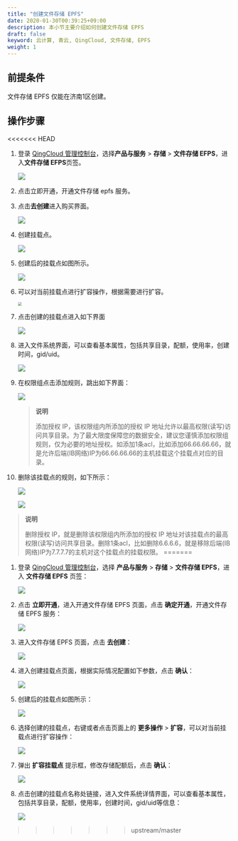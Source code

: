 ```yaml
---
title: "创建文件存储 EPFS"
date: 2020-01-30T00:39:25+09:00
description: 本小节主要介绍如何创建文件存储 EPFS
draft: false
keyword: 云计算, 青云, QingCloud, 文件存储, EPFS
weight: 1
---
```


## 前提条件

文件存储 EPFS 仅能在济南1区创建。

## 操作步骤

<<<<<<< HEAD
1. 登录 [QingCloud 管理控制台](https://console.qingcloud.com/login)，选择**产品与服务** > **存储** > **文件存储 EFPS**，进入**文件存储 EFPS**页签。

   ![](../_images/efps1.png)

2. 点击立即开通，开通文件存储 epfs 服务。

3. 点击**去创建**进入购买界面。

   ![](../_images/efps2.png)

4. 创建挂载点。

   ![](../_images/efps3.png)

5. 创建后的挂载点如图所示。

   ![](../_images/efps4.png)

6. 可以对当前挂载点进行扩容操作，根据需要进行扩容。

   <img src="../_images/efps20.png" style="zoom:50%;" />

7. 点击创建的挂载点进入如下界面

   ![](../_images/efps5.png)

8. 进入文件系统界面，可以查看基本属性，包括共享目录，配额，使用率，创建时间，gid/uid。

   ![](../_images/efps6.png)

9. 在权限组点击添加规则，跳出如下界面：

   ![](../_images/efps7.png)

   > **说明**
   >
   > 添加授权 IP，该权限组内所添加的授权 IP 地址允许以最高权限(读写)访问共享目录。为了最大限度保障您的数据安全，建议您谨慎添加权限组规则，仅为必要的地址授权。如添加1条acl，比如添加66.66.66.66，就是允许后端(IB网络)IP为66.66.66.66的主机挂载这个挂载点对应的目录。

8. 删除该挂载点的规则，如下所示：

   ![](../_images/efps8.png)

   ![](../_images/efps9.png)

> **说明**
>
> 删除授权 IP，就是删除该权限组内所添加的授权 IP 地址对该挂载点的最高权限(读写)访问共享目录。删除1条acl，比如删除6.6.6.6，就是移除后端(IB网络)IP为7.7.7.7的主机对这个挂载点的挂载权限。
=======
1. 登录 [QingCloud 管理控制台](https://console.qingcloud.com/login)，选择 **产品与服务** > **存储** > **文件存储 EPFS**，进入 **文件存储 EPFS** 页签：

   ![](/storage/epfs/_images/epfs1.png)

2. 点击 **立即开通**，进入开通文件存储 EPFS 页面，点击 **确定开通**，开通文件存储 EPFS 服务：

   ![](/storage/epfs/_images/epfs21.png)

3. 进入文件存储 EPFS 页面，点击 **去创建**：

   ![](/storage/epfs/_images/epfs2.png)

4. 进入创建挂载点页面，根据实际情况配置如下参数，点击 **确认**：

   ![](/storage/epfs/_images/epfs3.png)

5. 创建后的挂载点如图所示：

   ![](/storage/epfs/_images/epfs4.png)

6. 选择创建的挂载点，右键或者点击页面上的 **更多操作** > **扩容**，可以对当前挂载点进行扩容操作：

   ![](/storage/epfs/_images/epfs20.png)

7. 弹出 **扩容挂载点** 提示框，修改存储配额后，点击 **确认**：

   ![](/storage/epfs/_images/epfs22.png)

8. 点击创建的挂载点名称处链接，进入文件系统详情界面，可以查看基本属性，包括共享目录，配额，使用率，创建时间，gid/uid等信息：

   ![](/storage/epfs/_images/epfs5.png)

>>>>>>> upstream/master

